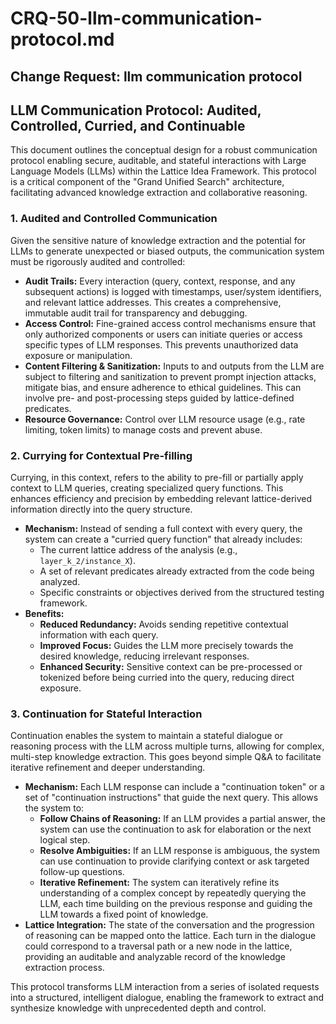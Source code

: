 # CRQ-50-llm-communication-protocol.md

## Change Request: llm communication protocol
## LLM Communication Protocol: Audited, Controlled, Curried, and Continuable

This document outlines the conceptual design for a robust communication protocol enabling secure, auditable, and stateful interactions with Large Language Models (LLMs) within the Lattice Idea Framework. This protocol is a critical component of the "Grand Unified Search" architecture, facilitating advanced knowledge extraction and collaborative reasoning.

### 1. Audited and Controlled Communication

Given the sensitive nature of knowledge extraction and the potential for LLMs to generate unexpected or biased outputs, the communication system must be rigorously audited and controlled:

*   **Audit Trails:** Every interaction (query, context, response, and any subsequent actions) is logged with timestamps, user/system identifiers, and relevant lattice addresses. This creates a comprehensive, immutable audit trail for transparency and debugging.
*   **Access Control:** Fine-grained access control mechanisms ensure that only authorized components or users can initiate queries or access specific types of LLM responses. This prevents unauthorized data exposure or manipulation.
*   **Content Filtering & Sanitization:** Inputs to and outputs from the LLM are subject to filtering and sanitization to prevent prompt injection attacks, mitigate bias, and ensure adherence to ethical guidelines. This can involve pre- and post-processing steps guided by lattice-defined predicates.
*   **Resource Governance:** Control over LLM resource usage (e.g., rate limiting, token limits) to manage costs and prevent abuse.

### 2. Currying for Contextual Pre-filling

Currying, in this context, refers to the ability to pre-fill or partially apply context to LLM queries, creating specialized query functions. This enhances efficiency and precision by embedding relevant lattice-derived information directly into the query structure.

*   **Mechanism:** Instead of sending a full context with every query, the system can create a "curried query function" that already includes:
    *   The current lattice address of the analysis (e.g., `layer_k_2/instance_X`).
    *   A set of relevant predicates already extracted from the code being analyzed.
    *   Specific constraints or objectives derived from the structured testing framework.
*   **Benefits:**
    *   **Reduced Redundancy:** Avoids sending repetitive contextual information with each query.
    *   **Improved Focus:** Guides the LLM more precisely towards the desired knowledge, reducing irrelevant responses.
    *   **Enhanced Security:** Sensitive context can be pre-processed or tokenized before being curried into the query, reducing direct exposure.

### 3. Continuation for Stateful Interaction

Continuation enables the system to maintain a stateful dialogue or reasoning process with the LLM across multiple turns, allowing for complex, multi-step knowledge extraction. This goes beyond simple Q&A to facilitate iterative refinement and deeper understanding.

*   **Mechanism:** Each LLM response can include a "continuation token" or a set of "continuation instructions" that guide the next query. This allows the system to:
    *   **Follow Chains of Reasoning:** If an LLM provides a partial answer, the system can use the continuation to ask for elaboration or the next logical step.
    *   **Resolve Ambiguities:** If an LLM response is ambiguous, the system can use continuation to provide clarifying context or ask targeted follow-up questions.
    *   **Iterative Refinement:** The system can iteratively refine its understanding of a complex concept by repeatedly querying the LLM, each time building on the previous response and guiding the LLM towards a fixed point of knowledge.
*   **Lattice Integration:** The state of the conversation and the progression of reasoning can be mapped onto the lattice. Each turn in the dialogue could correspond to a traversal path or a new node in the lattice, providing an auditable and analyzable record of the knowledge extraction process.

This protocol transforms LLM interaction from a series of isolated requests into a structured, intelligent dialogue, enabling the framework to extract and synthesize knowledge with unprecedented depth and control.
